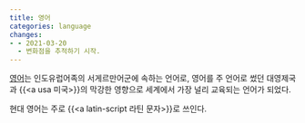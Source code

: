```yaml
---
title: 영어
categories: language
changes:
- - 2021-03-20
  - 변화점을 추적하기 시작.
---
```


[영어](https://en.wikipedia.org/wiki/English_language)는 인도유럽어족의 서게르만어군에 속하는 언어로,
영어를 주 언어로 썼던 대영제국과 {{<a usa 미국>}}의 막강한 영향으로 세계에서 가장 널리 교육되는 언어가 되었다.

현대 영어는 주로 {{<a latin-script 라틴 문자>}}로 쓰인다.

